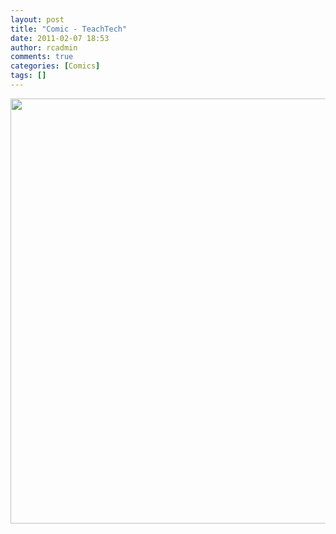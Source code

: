 ```yaml
---
layout: post
title: "Comic - TeachTech"
date: 2011-02-07 18:53
author: rcadmin
comments: true
categories: [Comics]
tags: []
---
```

<a href="http://bitsmack.com/wp/2011/02/07/comic-teachtech/"><img src="http://bitsmack.com/wp/wp-content/uploads/2011/02/20110207.jpg" alt="" title="" width="680" height="680" class="alignnone size-full wp-image-2130" /></a>
